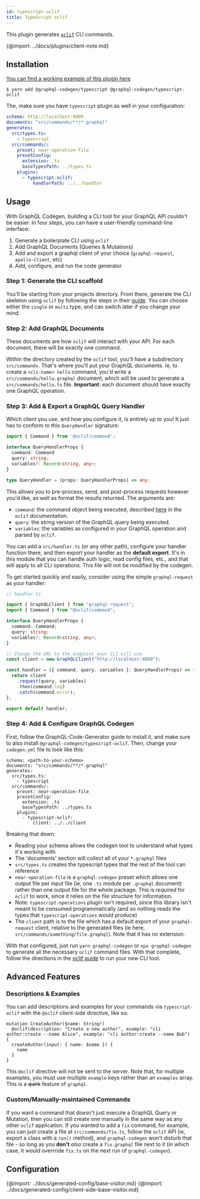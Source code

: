 ```yaml
---
id: typescript-oclif
title: TypeScript oclif
---
```


This plugin generates [`oclif`](https://www.npmjs.com/package/oclif) CLI commands.

{@import: ../docs/plugins/client-note.md}

## Installation

[You can find a working example of this plugin here](https://github.com/kalzoo/graphql-codegen-oclif-example/)

    $ yarn add @graphql-codegen/typescript @graphql-codegen/typescript-oclif

The, make sure you have `typescript` plugin as well in your configuration:

```yml
schema: http://localhost:4000
documents: "src/commands/**/*.graphql"
generates:
  src/types.ts:
    - typescript
  src/commands/:
    preset: near-operation-file
    presetConfig:
      extension: .ts
      baseTypesPath: ../types.ts
    plugins:
      - typescript-oclif:
          handlerPath: ../../handler
```



## Usage

With GraphQL Codegen, building a CLI tool for your GraphQL API couldn't be easier. In four steps, 
you can have a user-friendly command-line interface:

1. Generate a boilerplate CLI using `oclif`
2. Add GraphQL Documents (Queries & Mutations)
3. Add and export a graphql client of your choice (`graphql-request`, `apollo-client`, etc)
4. Add, configure, and run the code generator

### Step 1: Generate the CLI scaffold

You'll be starting from your projects directory. From there, generate the CLI skeleton using `oclif`
by following the steps in their [guide](https://oclif.io/docs/introduction). You can choose either 
the `single` or `multi` type, and can switch later if you change your mind.

### Step 2: Add GraphQL Documents

These documents are how `oclif` will interact with your API. For each document, there will be 
exactly one command.

Within the directory created by the `oclif` tool, you'll have a subdirectory `src/commands`. That's 
where you'll put your GraphQL documents. Ie, to create a `<cli-name> hello` command, you'd write a 
`src/commands/hello.graphql` document, which will be used to generate a `src/commands/hello.ts` 
file. **Important**: each document should have exactly one GraphQL operation.

### Step 3: Add & Export a GraphQL Query Handler

Which client you use, and how you configure it, is entirely up to you! It just has to conform to
this `QueryHandler` signature:

```ts
import { Command } from '@oclif/command';

interface QueryHandlerProps {
  command: Command
  query: string;
  variables?: Record<string, any>;
}

type QueryHandler = (props: QueryHandlerProps) => any;
```

This allows you to pre-process, send, and post-process requests however you'd like, as well as format
the results returned. The arguments are:

* `command`: the command object being executed, described [here](https://oclif.io/docs/commands)
  in the `oclif` documentation.
* `query`: the string version of the GraphQL query being executed.
* `variables`: the variables as configured in your GraphQL operation and parsed by `oclif`.

You can add a `src/handler.ts` (or any other path), configure your handler function there, and then 
export your handler as the **default export**. It's in this module that you can handle auth logic,
read config files, etc., and that will apply to all CLI operations. This file will not be modified
by the codegen.

To get started quickly and easily, consider using the simple `graphql-request` as your handler:

```ts
// handler.ts

import { GraphQLClient } from "graphql-request";
import { Command } from "@oclif/command";

interface QueryHandlerProps {
  command: Command;
  query: string;
  variables?: Record<string, any>;
}

// Change the URL to the endpoint your CLI will use
const client = new GraphQLClient("http://localhost:4000");

const handler = ({ command, query, variables }: QueryHandlerProps) => {
  return client
    .request(query, variables)
    .then(command.log)
    .catch(command.error);
};

export default handler;

```

### Step 4: Add & Configure GraphQL Codegen

First, follow the GraphQL-Code-Generator guide to install it, and make sure to also install 
`@graphql-codegen/typescript-oclif`. Then, change your `codegen.yml` file to look like this:

```
schema: <path-to-your-schema>
documents: "src/commands/**/*.graphql"
generates:
  src/types.ts:
    - typescript
  src/commands/:
    preset: near-operation-file
    presetConfig:
      extension: .ts
      baseTypesPath: ../types.ts
    plugins:
      - typescript-oclif:
          client: ../../client
```

Breaking that down: 

* Reading your schema allows the codegen tool to understand what types it's working with
* The 'documents' section will collect all of your `*.graphql` files
* `src/types.ts` creates the typescript types that the rest of the tool can reference
* `near-operation-file` is a `graphql-codegen` preset which allows one output file per input file 
  (ie, one `.ts` module per `.graphql` document) rather than one output file for the whole package. 
  This is _required_ for `oclif` to work, since it relies on the file structure for information.
* Note: `typescript-operations` plugin isn't required, since this library isn't meant to be consumed
  programmatically (and so nothing reads the types that `typescript-operations` would produce)
* The `client` path is to the file which has a default export of your `graphql-request` client, 
  relative to the generated files (ie here, `src/commands/something/file.graphql`). 
  Note that it has no extension.

With that configured, just run `yarn graphql-codegen` or `npx graphql-codegen` to generate all the
necessary `oclif` command files. With that complete, follow the directions in the 
[oclif guide](https://oclif.io/docs/introduction) to run your new CLI tool.

## Advanced Features

### Descriptions & Examples

You can add descriptions and examples for your commands via `typescript-oclif` with the `@oclif`
client-side directive, like so:

```
mutation CreateAuthor($name: String!)
  @oclif(description: "Create a new author", example: "cli author:create --name Alice", example: "cli author:create --name Bob") {
  createAuthor(input: { name: $name }) {
    name
  }
}
```

This `@oclif` directive will not be sent to the server. Note that, for multiple examples, you must
use multiple `example` keys rather than an `examples` array. This is a ~~quirk~~ feature of 
`graphql`.

### Custom/Manually-maintained Commands

If you want a command that doesn't just execute a GraphQL Query or Mutation, then you can still
create one manually in the same way as any other `oclif` application. If you wanted to add a `fix` 
command, for example, you can just create a file at `src/commands/fix.ts`, follow the `oclif` API 
(ie, export a class with a `run()` method), and `graphql-codegen` won't disturb that file - so long
as you **don't** _also_ create a `fix.graphql` file next to it (in which case, it _would_ overrride
`fix.ts` on the next run of `graphql-codegen`).

## Configuration

{@import: ../docs/generated-config/base-visitor.md}
{@import: ../docs/generated-config/client-side-base-visitor.md}
